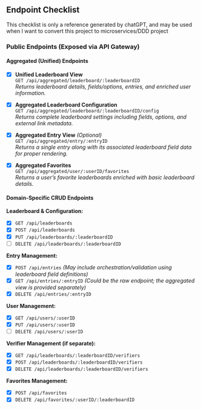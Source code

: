 ## Endpoint Checklist

This checklist is only a reference generated by chatGPT, and may be used when I want to convert this project to microservices/DDD project

### Public Endpoints (Exposed via API Gateway)

#### Aggregated (Unified) Endpoints
<!--- [ ] **Aggregated Entry List**  -->
<!--  `GET /api/aggregated/leaderboard/:leaderboardID/entries`  -->
<!--  *Returns entries for a leaderboard along with enrichment such as leaderboard field definitions and user details (for sorting, hidden fields, etc.).*-->

- [x] **Unified Leaderboard View**  
  `GET /api/aggregated/leaderboard/:leaderboardID`  
  *Returns leaderboard details, fields/options, entries, and enriched user information.*

- [x] **Aggregated Leaderboard Configuration**  
  `GET /api/aggregated/leaderboard/:leaderboardID/config`  
  *Returns complete leaderboard settings including fields, options, and external link metadata.*

- [x] **Aggregated Entry View** *(Optional)*  
  `GET /api/aggregated/entry/:entryID`  
  *Returns a single entry along with its associated leaderboard field data for proper rendering.*

- [x] **Aggregated Favorites**  
  `GET /api/aggregated/user/:userID/favorites`  
  *Returns a user’s favorite leaderboards enriched with basic leaderboard details.*

#### Domain-Specific CRUD Endpoints

**Leaderboard & Configuration:**
- [x] `GET /api/leaderboards`  
- [x] `POST /api/leaderboards`  
- [x] `PUT /api/leaderboards/:leaderboardID`  
- [ ] `DELETE /api/leaderboards/:leaderboardID`
<!--- [ ] `GET /api/leaderboards/:leaderboardID`  -->

<!--**Field & Option Management (within Leaderboard):**-->
<!--- [ ] `POST /api/leaderboards/:leaderboardID/fields`  -->
<!--- [ ] `GET /api/leaderboards/:leaderboardID/fields`  -->
<!--- [ ] `PUT /api/leaderboards/:leaderboardID/fields/:fieldID`  -->
<!--- [ ] `DELETE /api/leaderboards/:leaderboardID/fields/:fieldID`  -->
<!--- [ ] `POST /api/leaderboards/:leaderboardID/fields/:fieldID/options`  -->
<!--- [ ] `GET /api/leaderboards/:leaderboardID/fields/:fieldID/options`-->

**Entry Management:**
- [x] `POST /api/entries` *(May include orchestration/validation using leaderboard field definitions)*  
- [x] `GET /api/entries/:entryID` *(Could be the raw endpoint; the aggregated view is provided separately)*  
- [x] `DELETE /api/entries/:entryID`
<!--- [ ] `PUT /api/entries/:entryID`  --> <!-- Entry not allowed to be edit-->

**User Management:**
- [x] `GET /api/users/:userID`  
- [x] `PUT /api/users/:userID`  
- [ ] `DELETE /api/users/:userID`
<!--- [ ] `POST /api/users`  -->

**Verifier Management (if separate):**
- [x] `GET /api/leaderboards/:leaderboardID/verifiers`  
- [x] `POST /api/leaderboards/:leaderboardID/verifiers`
- [x] `DELETE /api/leaderboards/:leaderboardID/verifiers`

**Favorites Management:**
- [x] `POST /api/favorites`  
- [x] `DELETE /api/favorites/:userID/:leaderboardID`
<!--- [ ] `GET /api/favorites/:userID`  -->

<!------->
<!---->
<!--### Internal Endpoints (For Microservice-to-Microservice Communication Only)-->
<!---->
<!--**Leaderboard Service:**-->
<!--- [ ] `GET /internal/leaderboards/:leaderboardID`  -->
<!--  *Returns raw leaderboard configuration (fields, options, external links) for use by the aggregator.*-->
<!---->
<!--**Entry Service:**-->
<!--- [ ] `GET /internal/entries?leaderboardID=:leaderboardID`  -->
<!--  *Returns raw entry data for aggregation purposes.*  -->
<!--- [ ] `GET /internal/entries/:entryID`  -->
<!--  *Returns raw data for a single entry.*-->
<!---->
<!--**User Service:**-->
<!--- [ ] `GET /internal/users/mapping`  -->
<!--  *Returns a mapping of user IDs to usernames and/or additional user details (for enriching aggregated responses).*  -->
<!--- [ ] `GET /internal/users/:userID`  -->
<!--  *Returns raw user details.*-->
